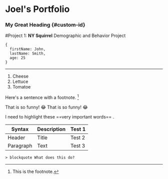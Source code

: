 # Joel's Portfolio

### My **Great Heading** {#custom-id}


#Project 1: **NY Squirrel** Demographic and Behavior Project 

```
{
  firstName: John,
  lastName: Smith,
  age: 25
}
```
---
1. Cheese
2. Lettuce
3. Tomatoe

Here's a sentence with a footnote. [^1]

[^1]: This is the footnote.

That is so funny! :joy:
That is so funny! :joy:

I need to highlight these ==very important words== .

| Syntax | Description |Test 1|
| ----------- | ----------- | --------|
| Header | Title | Test 2|
| Paragraph | Text | Test 3 |

	> blockquote What does this do?
